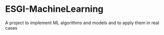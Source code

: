 # ESGI-MachineLearning
A project to implement ML algorithms and models and to apply them in real cases 

